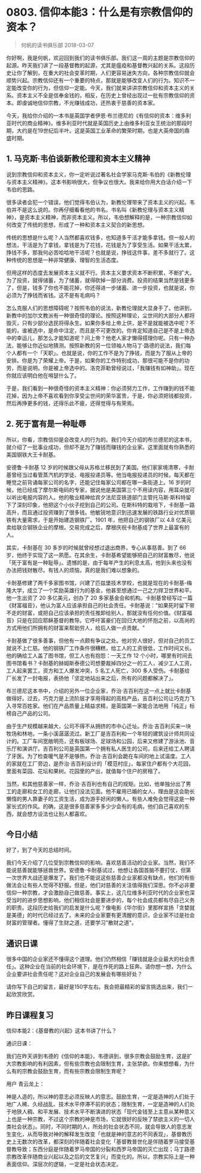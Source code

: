 # 0803. 信仰本能3：什么是有宗教信仰的资本？
> 何帆的读书俱乐部
2018-03-07

你好啊，我是何帆，欢迎回到我们的读书俱乐部。我们这一周的主题是宗教信仰的起源。昨天我们讲了一段基督教的起源，尤其是瘟疫和基督教兴起的关系。这段历史让你了解到，在重大的社会变革时期，人们更容易迷失方向，各种宗教信仰就会顺势兴起。宗教信仰还有一个重要的特点，那就是能够改变人们的行为。知识不一定能改变你的行为，但信仰一定能。今天，我们就来讲讲宗教信仰和资本主义的关系。资本主义不全是信奉金钱的，相反，在历史上曾经出现过一批有宗教信仰的资本。即虔诚地信仰宗教，不光赚钱成功，还热衷于慈善的资本家。

今天，我给你介绍的一本书是英国学者伊恩·布兰德尼的《有信仰的资本：维多利亚时代的商业精神》。维多利亚时代就是英国历史上由维多利亚女王统治的那段时期，大约是在19世纪后半叶。这是英国工业革命的繁荣时期，也是大英帝国的鼎盛时期。

## 1. 马克斯·韦伯谈新教伦理和资本主义精神
说到宗教信仰和资本主义，你一定听说过著名社会学家马克斯·韦伯的《新教伦理与资本主义精神》。这本书影响很大，但争议也很大。我来给你用大白话介绍一下韦伯的思路。

很多读者会犯一个错误，他们觉得韦伯认为，新教伦理带来了资本主义的兴起。韦伯并不是这么说的。你再仔细看看他的书名。书名叫《新教伦理与资本主义精神》，是资本主义精神，而非资本主义。所以，韦伯想解释的是，一种宗教信仰如何改变了传统的思想，形成了一种和资本主义契合的新思想。

传统的思想是什么呢？人当然都喜欢钱多，也知道多干活才能多拿钱。但一般人的想法，干活是为了拿钱，拿钱是为了花钱，花钱是为了享受生活。如果干活太累，挣钱不多，那我何必苦哈哈地干活呢？也就是说，挣钱这件事，差不多就行了。这种传统的思想是一种非常健康、理智的生活态度。

但用这样的态度去发展资本主义就不行。资本主义要求资本不断积累，不断扩大。为了投资，就得储蓄，为了储蓄，就得砍掉一部分消费。投资的结果当然是钱更多了，但是，钱多了你也不能花掉，你还得进一步储蓄、进一步投资，也就是说，你必须为了挣钱而省钱。这不是有毛病吗？

怎么克服人们的思想障碍呢？按照韦伯的说法，新教伦理就大显身手了。他讲到，新教中的加尔文教派有一种很奇怪的理论。按照这种理论，尘世间的大部分人都将毁灭，只有少部分选民将得永生。如果你多给上帝上供，是不是就能被选中呢？不能的，谁被选中，是命中注定，而且是不可更改的。你肯定知道自己是不是上帝选中的幸运儿，那怎么才能知道呢？问上帝？他老人家才懒得搭理你呢。只有一种办法，能够让你近似地猜测。按照新教的另一位领袖人物马丁·路德的说法，我们每个人都有一个「天职」。也就是说，你的工作不是为了挣钱，而是为了服从上帝的安排。你是为了荣耀上帝。于是，如果你的工作特别成功，那很可能不是你的功劳，而是说明，你是被上帝选中的。洛克菲勒曾经说过，「我赚钱有如神助」。现在你就应该明白他在嘚瑟什么了。

于是，我们看到一种很奇怪的资本主义精神：你必须努力工作，工作赚到的钱不能花掉，因为上帝不喜欢看到你享受尘世间的荣华富贵，于是，你必须把钱都投资，然后再挣更多的钱，还得乐此不疲，还得觉得与有荣焉。

## 2. 死于富有是一种耻辱
所以，你看，宗教信仰是会改变人的行为的。我们今天介绍的布兰德尼的这本书，就介绍了一批事业成功，但却不是为了赚钱而赚钱的企业家。这里面就有你熟悉的美国钢铁大王卡耐基。

安德鲁·卡耐基 12 岁的时候跟父母从苏格兰移民到了美国。他们家家境清寒，卡耐基曾经当过看管蒸汽机的学徒、电报投递员等。他当电报投递员的时候，每天都在睡觉之前背诵每家公司的名字，还能记住每家公司都在哪一条街道上。16 岁的时候，他已经成了摩尔斯电码的专家，据说他是美国第三个不用读内容，用耳朵就可以听出电报内容的人。他的敬业精神给宾夕法尼亚铁道部门主管托马斯·斯科特留下了深刻印象，他把这个小伙子挖到自己的公司。在斯科特的栽培下，卡耐基一路高升，而且通过投资赚到了很多钱。他敏锐地意识到迅速发展的铁路行业对优质钢铁有大量需求，于是开始建造钢铁厂。1901 年，他把自己的钢铁厂以 4.8 亿美元卖给联合钢铁企业的摩根。交易完成之后，摩根庆祝卡耐基成了世界上最富有的人。

其实，卡耐基在 30 多岁的时候就曾经想过退出商界，专心从事慈善。到了 66 岁，他终于实现了这一夙愿。在其余生，卡耐基希望能够把自己的财富散尽，他说「死于富有是一种耻辱」。遗憾的是，由于每年产生的利息太高，他到头来也没有办法把钱财散尽。有钱人的烦恼，真的是我们难以想象的。

卡耐基修建了两千多家图书馆，兴建了匹兹堡技术学校，也就是现在的卡耐基-梅隆大学，成立了一个奖励英雄行为的基金，他甚至想通过一己之力捍卫世界和平。他一生出资了 20 多亿美元，创办了 20 多家基金会和机构。卡耐基曾经写过一篇《财富福音》，他认为富人应该承担自己的社会责任。卡耐基说："如果死时留下带不走的财富，或把自己应该承担的责任推卸给别人，那就没有任何价值。《财富福音》只是在回应耶稣基督的教导。它呼吁富豪们在回归大地的怀抱之前，以高尚的方式用他们所拥有的财富来帮助穷人，给后人做一点贡献。"

卡耐基做了很多善事，但他有一点颇有争议之处。他对穷人很好，但对自己的员工就说不上仁慈。他的钢铁厂工作条件很糟糕，给工人的工资很低，工作时间又长。他的确给工人盖了图书馆，但工人也有抱怨：一天工作 12 个小时，哪里有时间去图书馆看书？卡耐基的赫姆斯泰德公司想要裁掉四分之一的工人，减少工人工资，工人起来罢工，资方和工人爆发冲突，5 名工人死亡，300 多人受伤。卡耐基给厂长发了一封电报，表扬他「坚定地站出来之后，所有的问题都解决了」。

布兰德尼这本书中，介绍的另外一位企业家，乔治·吉百利在这一点上就比卡耐基做得好。过去，巧克力是上流阶层才享用得起的高档产品，吉百利公司让巧克力飞入寻常百姓家。他们在产品质量上精益求精，是英国第一家能合法地用「纯正」标榜自己产品的公司。

由于生产规模越来越大，公司不得不从拥挤的市中心迁址。乔治·吉百利买来一块牧场和林地，一条小溪潺潺流过。新工厂是吉百利和一个年轻的建筑设计师共同设计的。工厂车间宽敞明亮，还有板球场、足球场和公园，后来又修建了游泳池、音乐厅和演讲厅。吉百利公司是英国第一个拥有私人医生的公司，后来还给工人聘请了牙医。为了检查暖气是不是够热，乔治·吉百利会跪在车间的地上试温度。工人的家就在工厂旁边，是乔治·吉百利设计的「模范村庄」，每家住户都有个大花园，里面有菜园、花坛和果树。花园里的产出，就值每个住户的房租了。

当然，和其他慈善家一样，乔治·吉百利也有自己的规矩。比如，他单独分出了男工的走廊和女工的走廊，让他们没法见面。他不雇用已婚的女人，理由是这会助长懒惰的男人靠妻子的工资生活，成为游手好闲的懒人。有些人难免会觉得这是一种家长式的作风。的确，这是很多慈善家多多少少会有的毛病，他们自己喜欢的东西，就会想方设法也让别人都喜欢。

## 今日小结
好了，到了今天的总结时间。

我们今天介绍了几位受到宗教信仰的影响，喜欢慈善活动的企业家。当然，我们不能说慈善就能够拯救世界。安德鲁·卡耐基试过，他想让各国首脑不要打仗，但第一次世界大战还是爆发了。我们也不能说这些慈善企业家都没有缺点，他们的有些做法会让有些人觉得不舒服。但是，他们对慈善的关注值得我们深思。你不必非要信仰一种宗教，才会激励自己做慈善。事实上，这几位维多利亚时代的企业家也深受当时的进步思想影响，他们相信社会是要进步的，每个社会成员都有尽自己义务的职责。这段历史给我们的启发是什么呢？像电影《华尔街》里那样宣扬「贪婪就是美德」的时代已经过去了。未来的企业家要有更清醒的意识，企业家不过是社会财富的管理者。懂得了生财之道，还要学习"散财之道"。

## 通识日课
很多中国的企业家还不懂得这个道理。他们仍然相信「赚钱就是企业最大的社会责任」。这种企业在当前的社会环境下，是在作死的路上狂奔。请你想一想，为什么企业要讲社会责任呢？这对企业自己的发展会有哪些好处？

请你写下自己的留言，最好是150字左右。我会把最精彩的留言挑选出来，我们一起欣赏欣赏。

## 昨日课程复习
信仰本能2：《基督教的兴起》这本书讲了什么？

通识日课：

我们在昨天讲到韦德的《信仰的本能》，韦德讲到，很多宗教会鼓励生育，这是扩大宗教影响的有利因素，但有些宗教也会限制生育，主张禁欲。你来想想看，为什么有的宗教会鼓励生育，而有些宗教会限制生育呢？

用户 青云龙上：

神是人造的，所以神的意志必须反映人的意志。鼓励生育，一定是造神的人们处于地广人稀、久经战乱、技术水平停滞不前的状态；限制生育，一定是造神的人们处于地狭人稠、和平发展、技术水平不断演进的状态「现代金钱至上主意从某种意义上也是一种宗教，不过这个宗教的神是市场，它就很好的反映了禁欲主义的一切人类社会状态」。同时，不同时期的人，所处的社会状态不同，就会导致人的意志发生变化，从而导致对神的解释发生改变「也就是神的意志的不同表现」，基督教历史上无数次的改革，都深刻的伴随着社会变化「基督教普世化是伴随着罗马接受基督教导致；东西分庭是伴随着罗马帝国的分裂和西罗马帝国的灭亡出现；马丁路德宗教改革伴随商业兴起以及之后的文艺复兴」而变化的。所以，宗教实际上是一种表面信仰。深层次的逻辑，一定是社会状态决定。





